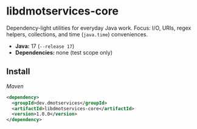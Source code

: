 # libdmotservices-core

Dependency-light utilities for everyday Java work.
Focus: I/O, URIs, regex helpers, collections, and time (`java.time`) conveniences.

- **Java:** 17 (`--release 17`)
- **Dependencies:** none (test scope only)

## Install

_Maven_
```xml
<dependency>
  <groupId>dev.dmotservices</groupId>
  <artifactId>libdmotservices-core</artifactId>
  <version>1.0.0</version>
</dependency>

